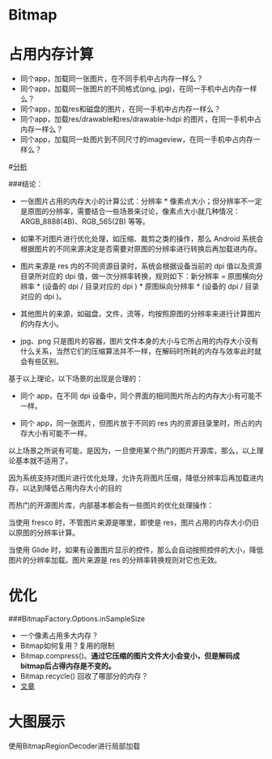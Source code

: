 Bitmap
===

# 占用内存计算

* 同个app，加载同一张图片，在不同手机中占内存一样么？
* 同个app，加载同一张图片的不同格式(png, jpg)，在同一手机中占内存一样么？
* 同个app，加载res和磁盘的图片，在同一手机中占内存一样么？
* 同个app，加载res/drawable和res/drawable-hdpi 的图片，在同一手机中占内存一样么？
* 同个app，加载同一处图片到不同尺寸的imageview，在同一手机中占内存一样么？


#[分析](https://www.jianshu.com/p/3c5ac5fdb62a)

###结论：

* 一张图片占用的内存大小的计算公式：分辨率 * 像素点大小；但分辨率不一定是原图的分辨率，需要结合一些场景来讨论，像素点大小就几种情况：ARGB_8888(4B)、RGB_565(2B) 等等。

* 如果不对图片进行优化处理，如压缩、裁剪之类的操作，那么 Android 系统会根据图片的不同来源决定是否需要对原图的分辨率进行转换后再加载进内存。

* 图片来源是 res 内的不同资源目录时，系统会根据设备当前的 dpi 值以及资源目录所对应的 dpi 值，做一次分辨率转换，规则如下：新分辨率 = 原图横向分辨率 * (设备的 dpi / 目录对应的 dpi ) * 原图纵向分辨率 * (设备的 dpi / 目录对应的 dpi )。

* 其他图片的来源，如磁盘，文件，流等，均按照原图的分辨率来进行计算图片的内存大小。

* jpg、png 只是图片的容器，图片文件本身的大小与它所占用的内存大小没有什么关系，当然它们的压缩算法并不一样，在解码时所耗的内存与效率此时就会有些区别。

基于以上理论，以下场景的出现是合理的：

* 同个 app，在不同 dpi 设备中，同个界面的相同图片所占的内存大小有可能不一样。

* 同个 app，同一张图片，但图片放于不同的 res 内的资源目录里时，所占的内存大小有可能不一样。

以上场景之所说有可能，是因为，一旦使用某个热门的图片开源库，那么，以上理论基本就不适用了。

因为系统支持对图片进行优化处理，允许先将图片压缩，降低分辨率后再加载进内存，以达到降低占用内存大小的目的

而热门的开源图片库，内部基本都会有一些图片的优化处理操作：

当使用 fresco 时，不管图片来源是哪里，即使是 res，图片占用的内存大小仍旧以原图的分辨率计算。

当使用 Glide 时，如果有设置图片显示的控件，那么会自动按照控件的大小，降低图片的分辨率加载。图片来源是 res 的分辨率转换规则对它也无效。


# 优化

###BitmapFactory.Options.inSampleSize

* 一个像素占用多大内存？
* Bitmap如何复用？复用的限制
* Bitmap.compress()。**通过它压缩的图片文件大小会变小，但是解码成bitmap后占得内存是不变的。**
* Bitmap.recycle() 回收了哪部分的内存？
* [文章](https://www.jianshu.com/p/e49ec7d053b3)


# 大图展示
使用BitmapRegionDecoder进行局部加载